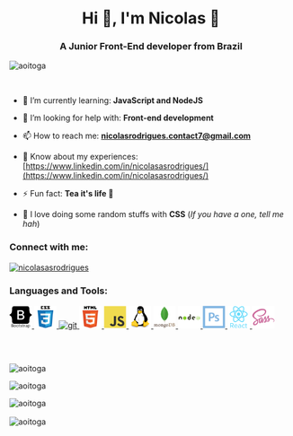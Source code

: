 <h1 align="center">Hi 👋, I'm Nicolas  🌈</h1>
<h3 align="center">A Junior Front-End developer from Brazil</h3>

<p align="left"> <img src="https://komarev.com/ghpvc/?username=aoitoga&label=Profile%20views&color=0e75b6&style=flat" alt="aoitoga" /> </p>

<p align="left"> <a href="https://twitter.com/" target="blank"><img src="https://img.shields.io/twitter/follow/?logo=twitter&style=for-the-badge" alt="" /></a> </p>

- 🌱 I’m currently learning: **JavaScript and NodeJS**

- 🤔 I’m looking for help with: **Front-end development**

- 📫 How to reach me: **nicolasrodrigues.contact7@gmail.com**

- 📄 Know about my experiences: [https://www.linkedin.com/in/nicolasasrodrigues/](https://www.linkedin.com/in/nicolasasrodrigues/)

- ⚡ Fun fact: **Tea it's life 🍵**

- 💖 I love doing some random stuffs with **CSS** (_If you have a one, tell me hah_)

<h3 align="left">Connect with me:</h3>
<p align="left">
<a href="https://linkedin.com/in/nicolasasrodrigues" target="blank"><img align="center" src="https://raw.githubusercontent.com/rahuldkjain/github-profile-readme-generator/master/src/images/icons/Social/linked-in-alt.svg" alt="nicolasasrodrigues" height="30" width="40" /></a>
</p>

<h3 align="left">Languages and Tools:</h3>
<p align="left"> <a href="https://getbootstrap.com" target="_blank" rel="noreferrer"> <img src="https://raw.githubusercontent.com/devicons/devicon/master/icons/bootstrap/bootstrap-plain-wordmark.svg" alt="bootstrap" width="40" height="40"/> </a> <a href="https://www.w3schools.com/css/" target="_blank" rel="noreferrer"> <img src="https://raw.githubusercontent.com/devicons/devicon/master/icons/css3/css3-original-wordmark.svg" alt="css3" width="40" height="40"/> </a> <a href="https://git-scm.com/" target="_blank" rel="noreferrer"> <img src="https://www.vectorlogo.zone/logos/git-scm/git-scm-icon.svg" alt="git" width="40" height="40"/> </a> <a href="https://www.w3.org/html/" target="_blank" rel="noreferrer"> <img src="https://raw.githubusercontent.com/devicons/devicon/master/icons/html5/html5-original-wordmark.svg" alt="html5" width="40" height="40"/> </a> <a href="https://developer.mozilla.org/en-US/docs/Web/JavaScript" target="_blank" rel="noreferrer"> <img src="https://raw.githubusercontent.com/devicons/devicon/master/icons/javascript/javascript-original.svg" alt="javascript" width="40" height="40"/> </a> <a href="https://www.linux.org/" target="_blank" rel="noreferrer"> <img src="https://raw.githubusercontent.com/devicons/devicon/master/icons/linux/linux-original.svg" alt="linux" width="40" height="40"/> </a> <a href="https://www.mongodb.com/" target="_blank" rel="noreferrer"> <img src="https://raw.githubusercontent.com/devicons/devicon/master/icons/mongodb/mongodb-original-wordmark.svg" alt="mongodb" width="40" height="40"/> </a> <a href="https://nodejs.org" target="_blank" rel="noreferrer"> <img src="https://raw.githubusercontent.com/devicons/devicon/master/icons/nodejs/nodejs-original-wordmark.svg" alt="nodejs" width="40" height="40"/> </a> <a href="https://www.photoshop.com/en" target="_blank" rel="noreferrer"> <img src="https://raw.githubusercontent.com/devicons/devicon/master/icons/photoshop/photoshop-line.svg" alt="photoshop" width="40" height="40"/> </a> <a href="https://reactjs.org/" target="_blank" rel="noreferrer"> <img src="https://raw.githubusercontent.com/devicons/devicon/master/icons/react/react-original-wordmark.svg" alt="react" width="40" height="40"/> </a> <a href="https://sass-lang.com" target="_blank" rel="noreferrer"> <img src="https://raw.githubusercontent.com/devicons/devicon/master/icons/sass/sass-original.svg" alt="sass" width="40" height="40"/> </a> </p>

## 
<br>

<p><img align="left" src="https://media.discordapp.net/attachments/869361557551841300/993525532048228422/rabbit_1.png" alt="aoitoga" /> <br>

<img align="left"  src="https://github-readme-stats.vercel.app/api/top-langs?username=aoitoga&show_icons=true&locale=en&theme=tokyonight&layout=compact" alt="aoitoga" /> <br>

<img align="left" src="https://github-readme-stats.vercel.app/api?username=aoitoga&show_icons=true&theme=tokyonight&locale=en" alt="aoitoga" /> <br>

<img align="center" src="https://github-readme-streak-stats.herokuapp.com/?user=aoitoga&theme=tokyonight" alt="aoitoga" /> <br>
</p>

##





